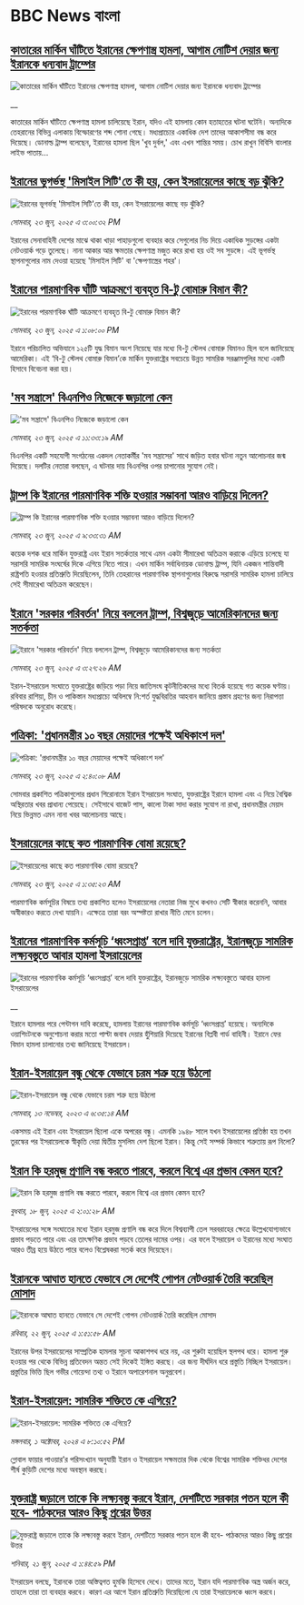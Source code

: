 # BBC News বাংলা## [কাতারের মার্কিন ঘাঁটিতে ইরানের ক্ষেপণাস্ত্র হামলা, আগাম নোটিশ দেয়ার জন্য ইরানকে ধন্যবাদ ট্রাম্পের](https://www.bbc.co.uk/bengali/live/c4g8378787kt?at_campaign=githubrss)![কাতারের মার্কিন ঘাঁটিতে ইরানের ক্ষেপণাস্ত্র হামলা, আগাম নোটিশ দেয়ার জন্য ইরানকে ধন্যবাদ ট্রাম্পের](https://ichef.bbci.co.uk/ace/standard/240/cpsprodpb/c541/live/aa08c380-5067-11f0-a466-d54f65b60deb.jpg)__কাতারের মার্কিন ঘাঁটিতে ক্ষেপণাস্ত্র হামলা চালিয়েছে ইরান, যদিও এই হামলায় কোন হতাহতের ঘটনা ঘটেনি। অন্যদিকে তেহরানের বিভিন্ন এলাকায় বিস্ফোরণের শব্দ শোনা গেছে। মধ্যপ্রাচ্যের একাধিক দেশ তাদের আকাশসীমা বন্ধ করে দিয়েছে। ডোনাল্ড ট্রাম্প বলেছেন, ইরানের হামলা ছিল 'খুব দুর্বল,' এবং এখন শান্তির সময়। চোখ রাখুন বিবিসি বাংলার লাইভ পাতায়...## [ইরানের ভূগর্ভস্থ 'মিসাইল সিটি'তে কী হয়, কেন ইসরায়েলের কাছে  বড় ঝুঁকি?](https://www.bbc.com/bengali/articles/cq53g2ey778o?at_campaign=githubrss)![ইরানের ভূগর্ভস্থ 'মিসাইল সিটি'তে কী হয়, কেন ইসরায়েলের কাছে  বড় ঝুঁকি?](https://ichef.bbci.co.uk/ace/ws/240/cpsprodpb/a826/live/c7d198a0-503b-11f0-8c47-237c2e4015f5.jpg)_সোমবার, ২৩ জুন, ২০২৫ এ ৩:০০:৩২ PM_ইরানের সেনাবাহিনী দেশের মাঝে থাকা খাড়া পাহাড়গুলো ব্যবহার করে সেগুলোর নিচ দিয়ে একাধিক সুড়ঙ্গের একটা নেটওয়ার্ক গড়ে তুলেছে। নানা আকার আর ক্ষমতার ক্ষেপণাস্ত্র মজুত করে রাখা হয় ওই সব সুড়ঙ্গে। এই ভূগর্ভস্থ স্থাপনাগুলোর নাম দেওয়া হয়েছে 'মিসাইল সিটি' বা 'ক্ষেপণাস্ত্রের শহর'।## [ইরানের পারমাণবিক ঘাঁটি আক্রমণে ব্যবহৃত বি-টু বোমারু বিমান কী? ](https://www.bbc.com/bengali/articles/cglzy237k8yo?at_campaign=githubrss)![ইরানের পারমাণবিক ঘাঁটি আক্রমণে ব্যবহৃত বি-টু বোমারু বিমান কী? ](https://ichef.bbci.co.uk/ace/ws/240/cpsprodpb/a604/live/766cccb0-5021-11f0-a466-d54f65b60deb.png)_সোমবার, ২৩ জুন, ২০২৫ এ ১:০৮:০০ PM_ইরানে পরিচালিত অভিযানে ১২৫টি যুদ্ধ বিমান অংশ নিয়েছে যার মধ্যে বি-টু স্টেলথ বোমারু বিমানও ছিল বলে জানিয়েছে আমেরিকা। এই ‘বি-টু স্টেলথ বোমারু বিমান’কে মার্কিন যুক্তরাষ্ট্রের সবচেয়ে উন্নত সামরিক সরঞ্জামগুলির মধ্যে একটি হিসাবে বিবেচনা করা হয়।## ['মব সন্ত্রাসে' বিএনপিও নিজেকে জড়ালো কেন](https://www.bbc.com/bengali/articles/cx20knympdgo?at_campaign=githubrss)!['মব সন্ত্রাসে' বিএনপিও নিজেকে জড়ালো কেন](https://ichef.bbci.co.uk/ace/ws/240/cpsprodpb/6bad/live/f83d6e80-501b-11f0-86d5-3b52b53af158.jpg)_সোমবার, ২৩ জুন, ২০২৫ এ ১১:৩৩:১৯ AM_বিএনপির একটি সহযোগী সংগঠনের একদল নেতাকর্মীর 'মব সন্ত্রাসের' সাথে জড়িত হবার ঘটনা নতুন আলোচনার জন্ম দিয়েছে। দলটির নেতারা বলছেন, এ ঘটনার দায় বিএনপির ওপর চাপানোর সুযোগ নেই।## [ট্রাম্প কি ইরানের পারমাণবিক শক্তি হওয়ার সম্ভাবনা আরও বাড়িয়ে দিলেন? ](https://www.bbc.com/bengali/articles/cvg86g6v0r8o?at_campaign=githubrss)![ট্রাম্প কি ইরানের পারমাণবিক শক্তি হওয়ার সম্ভাবনা আরও বাড়িয়ে দিলেন? ](https://ichef.bbci.co.uk/ace/ws/240/cpsprodpb/3dd5/live/34133c20-5010-11f0-86d5-3b52b53af158.jpg)_সোমবার, ২৩ জুন, ২০২৫ এ ৯:৩৩:৩১ AM_কয়েক দশক ধরে মার্কিন যুক্তরাষ্ট্র এবং ইরান সতর্কতার সাথে এমন একটা সীমারেখা অতিক্রম করাকে এড়িয়ে চলেছে যা সরাসরি সামরিক সংঘর্ষের দিকে এগিয়ে নিতে পারে। এখন মার্কিন সর্বাধিনায়ক ডোনাল্ড ট্রাম্প, যিনি একজন শান্তিবাদী রাষ্ট্রপতি হওয়ার প্রতিশ্রুতি দিয়েছিলেন, তিনি তেহরানের পারমাণবিক স্থাপনাগুলোর বিরুদ্ধে সরাসরি সামরিক হামলা চালিয়ে সেই সীমারেখা অতিক্রম করেছেন।## [ইরানে 'সরকার পরিবর্তন' নিয়ে বললেন ট্রাম্প, বিশ্বজুড়ে আমেরিকানদের জন্য সতর্কতা](https://www.bbc.com/bengali/articles/cew0x92x4v1o?at_campaign=githubrss)![ইরানে 'সরকার পরিবর্তন' নিয়ে বললেন ট্রাম্প, বিশ্বজুড়ে আমেরিকানদের জন্য সতর্কতা](https://ichef.bbci.co.uk/ace/ws/240/cpsprodpb/b0e0/live/bcb5c080-4fdd-11f0-8c47-237c2e4015f5.jpg)_সোমবার, ২৩ জুন, ২০২৫ এ ৩:২৭:২৬ AM_ইরান-ইসরায়েল সংঘাতে যুক্তরাষ্ট্রের জড়িয়ে পড়া নিয়ে জাতিসংঘ কূটনীতিকদের মধ্যে বিতর্ক হয়েছে গত কয়েক ঘণ্টায়। রবিবার রাশিয়া, চীন ও পাকিস্তান মধ্যপ্রাচ্যে অবিলম্বে নি:শর্ত যুদ্ধবিরতির আহবান জানিয়ে প্রস্তাব গ্রহণের জন্য নিরাপত্তা পরিষদকে অনুরোধ করেছে।## [পত্রিকা: 'প্রধানমন্ত্রীর ১০ বছর মেয়াদের পক্ষেই অধিকাংশ দল'](https://www.bbc.com/bengali/articles/cpvjn3vyrmwo?at_campaign=githubrss)![পত্রিকা: 'প্রধানমন্ত্রীর ১০ বছর মেয়াদের পক্ষেই অধিকাংশ দল'](https://ichef.bbci.co.uk/ace/ws/240/cpsprodpb/1ea8/live/7822f5e0-4fd9-11f0-885d-6149f39dc871.jpg)_সোমবার, ২৩ জুন, ২০২৫ এ ২:৪০:০৮ AM_সোমবার প্রকাশিত পত্রিকাগুলোর প্রধান শিরোনামে ইরান ইসরায়েল সংঘাত, যুক্তরাষ্ট্রের ইরানে হামলা এবং এ নিয়ে বৈশ্বিক অস্থিরতার খবর প্রাধান্য পেয়েছে। সেইসাথে বাজেট পাস, কালো টাকা সাদা করার সুযোগ না রাখা, প্রধানমন্ত্রীর মেয়াদ নিয়ে ভিন্নমত এমন নানা খবর আলোচনায় আছে।## [ইসরায়েলের কাছে কত পারমাণবিক বোমা রয়েছে?](https://www.bbc.com/bengali/articles/c8d6qy42z5eo?at_campaign=githubrss)![ইসরায়েলের কাছে কত পারমাণবিক বোমা রয়েছে?](https://ichef.bbci.co.uk/ace/ws/240/cpsprodpb/e6c6/live/f6078ab0-4f76-11f0-8c47-237c2e4015f5.jpg)_সোমবার, ২৩ জুন, ২০২৫ এ ১:৩৫:২৩ AM_পারমাণবিক কর্মসূচির বিষয়ে তথ্য প্রকাশিত হলেও ইসরায়েলের নেতারা নিজ মুখে কখনও সেটি স্বীকার করেননি, আবার অস্বীকারও করতে দেখা যায়নি। এক্ষেত্রে তারা বরং অস্পষ্টতা রাখার নীতি মেনে চলেন।## [ইরানের পারমাণবিক কর্মসূচি ‘ধ্বংসপ্রাপ্ত’ বলে দাবি যুক্তরাষ্ট্রের, ইরানজুড়ে সামরিক লক্ষ্যবস্তুতে আবার হামলা ইসরায়েলের](https://www.bbc.co.uk/bengali/live/cy4y7vevgrkt?at_campaign=githubrss)![ইরানের পারমাণবিক কর্মসূচি ‘ধ্বংসপ্রাপ্ত’ বলে দাবি যুক্তরাষ্ট্রের, ইরানজুড়ে সামরিক লক্ষ্যবস্তুতে আবার হামলা ইসরায়েলের](https://ichef.bbci.co.uk/ace/standard/240/cpsprodpb/364c/live/70999be0-4f92-11f0-86d5-3b52b53af158.png)__ইরানে হামলার পরে পেন্টাগন দাবি করেছে, হামলায় ইরানের পারমাণবিক কর্মসূচি ‘ধ্বংসপ্রাপ্ত’ হয়েছে। অন্যদিকে ওয়াশিংটনকে অনুশোচনা করার মতো পাল্টা জবাব দেয়ার হুঁশিয়ারি দিয়েছে ইরানের বিপ্লবী গার্ড বাহিনী। ইরানে ফের বিমান হামলা চালানোর তথ্য জানিয়েছে ইসরায়েল।## [ইরান-ইসরায়েল বন্ধু থেকে যেভাবে চরম শত্রু হয়ে উঠলো](https://www.bbc.com/bengali/articles/cv2z9w0x9j2o?at_campaign=githubrss)![ইরান-ইসরায়েল বন্ধু থেকে যেভাবে চরম শত্রু হয়ে উঠলো](https://ichef.bbci.co.uk/ace/ws/240/cpsprodpb/9a7a/live/d4ac78d0-820e-11ee-9def-dd806bd53fa5.jpg)_সোমবার, ১৩ নভেম্বর, ২০২৩ এ ৬:৩৫:১৪ AM_একসময় এই ইরান এবং ইসরায়েল ছিলো একে অপরের বন্ধু। এমনকি ১৯৪৮ সালে যখন ইসরায়েলের প্রতিষ্ঠা হয় তখন তুরস্কের পর ইসরায়েলকে স্বীকৃতি দেয়া দ্বিতীয় মুসলিম দেশ ছিলো ইরান।  কিন্তু সেই সম্পর্ক কিভাবে শত্রুতায় রূপ নিলো?## [ইরান কি হরমুজ প্রণালি বন্ধ করতে পারবে, করলে বিশ্বে এর প্রভাব কেমন হবে?](https://www.bbc.com/bengali/articles/cx2v8nxqjrwo?at_campaign=githubrss)![ইরান কি হরমুজ প্রণালি বন্ধ করতে পারবে, করলে বিশ্বে এর প্রভাব কেমন হবে?](https://ichef.bbci.co.uk/ace/ws/240/cpsprodpb/205f/live/19bc7f20-4b61-11f0-86d5-3b52b53af158.jpg)_বুধবার, ১৮ জুন, ২০২৫ এ ২:০১:২৮ AM_ইসরায়েলের সঙ্গে সংঘাতের মধ্যে ইরান হরমুজ প্রণালি বন্ধ করে দিলে বিশ্বব্যাপী তেল সরবরাহের ক্ষেত্রে উল্লেখযোগ্যভাবে প্রভাব পড়তে পারে এবং এর তাৎক্ষণিক প্রভাব পড়বে তেলের দামের ওপর। এর ফলে ইসরায়েল ও ইরানের মধ্যে সংঘাত আরও তীব্র হয়ে উঠতে পারে বলেও বিশ্লেষকরা সতর্ক করে দিয়েছেন।## [ইরানকে আঘাত হানতে যেভাবে সে দেশেই গোপন নেটওয়ার্ক তৈরি করেছিল মোসাদ](https://www.bbc.com/bengali/articles/c994r8jydnmo?at_campaign=githubrss)![ইরানকে আঘাত হানতে যেভাবে সে দেশেই গোপন নেটওয়ার্ক তৈরি করেছিল মোসাদ](https://ichef.bbci.co.uk/ace/ws/240/cpsprodpb/b0f2/live/21159100-4e7f-11f0-86d5-3b52b53af158.jpg)_রবিবার, ২২ জুন, ২০২৫ এ ১:৫১:৫৮ AM_ইরানের উপর ইসরায়েলের সাম্প্রতিক হামলার সূচনা আকাশপথ ধরে নয়, এর শুরুটা হয়েছিল স্থলপথ ধরে। হামলা শুরু হওয়ার পর থেকে বিভিন্ন প্রতিবেদন অন্তত সেই দিকেই ইঙ্গিত করছে। 
এর জন্য দীর্ঘদিন ধরে প্রস্তুতি নিচ্ছিল ইসরায়েল। প্রস্তুতির ভিত্তি ছিল গভীর গোয়েন্দা তথ্য ও ইরানে অপারেশনাল অনুপ্রবেশ।## [ইরান-ইসরায়েল: সামরিক শক্তিতে কে এগিয়ে?](https://www.bbc.com/bengali/articles/cx7dv4yn5ypo?at_campaign=githubrss)![ইরান-ইসরায়েল: সামরিক শক্তিতে কে এগিয়ে?](https://ichef.bbci.co.uk/ace/ws/240/cpsprodpb/926c/live/773e1680-fa41-11ee-97f7-e98b193ef1b8.jpg)_মঙ্গলবার, ১ অক্টোবর, ২০২৪ এ ৮:১০:৫২ PM_গ্লোবাল ফায়ার পাওয়ার’র পরিসংখ্যান অনুযায়ী ইরান ও  ইসরায়েল সক্ষমতার দিক থেকে বিশ্বের সামরিক শক্তিধর দেশের শীর্ষ কুড়িটি দেশের মধ্যে অবস্থান করছে।## [যুক্তরাষ্ট্র জড়ালে তাকে কি লক্ষ্যবস্তু করবে ইরান, দেশটিতে সরকার পতন হলে কী হবে- পাঠকদের আরও কিছু প্রশ্নের উত্তর](https://www.bbc.com/bengali/articles/c78n9qxpx56o?at_campaign=githubrss)![যুক্তরাষ্ট্র জড়ালে তাকে কি লক্ষ্যবস্তু করবে ইরান, দেশটিতে সরকার পতন হলে কী হবে- পাঠকদের আরও কিছু প্রশ্নের উত্তর](https://ichef.bbci.co.uk/ace/ws/240/cpsprodpb/1e8a/live/81f4b600-4e6f-11f0-86d5-3b52b53af158.jpg)_শনিবার, ২১ জুন, ২০২৫ এ ১:৪৪:৫৯ PM_ইসরায়েল বলছে, ইরানকে তারা অস্তিত্বগত হুমকি হিসেবে দেখে। তাদের মতে, ইরান যদি পারমাণবিক অস্ত্র অর্জন করে, তাহলে তারা তা ব্যবহার করবে। কারণ এর আগে ইরান প্রতিশ্রুতি দিয়েছিলো যে তারা ইসরায়েলকে ধ্বংস করবে।